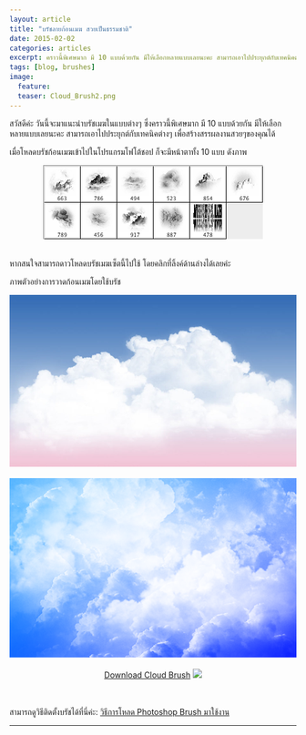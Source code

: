 ```yaml
---
layout: article
title: "บรัชลายก้อนเมฆ สวยเป็นธรรมชาติ"
date: 2015-02-02
categories: articles
excerpt: คราวนี้พิเศษมาก มี 10 แบบด้วยกัน มีให้เลือกหลายแบบเลยนะคะ สามารถเอาไปประยุกต์กับเทคนิคต่างๆ
tags: [blog, brushes]
image:
  feature: 
  teaser: Cloud_Brush2.png
---
```



สวัสดีค่ะ วันนี้จะมาแนะนำบรัชเมฆในแบบต่างๆ ซึ่งคราวนี้พิเศษมาก มี 10 แบบด้วยกัน มีให้เลือกหลายแบบเลยนะคะ สามารถเอาไปประยุกต์กับเทคนิคต่างๆ เพื่อสร้างสรรผลงานสวยๆของคุณได้



เมื่อโหลดบรัชก้อนเมฆเข้าไปในโปรแกรมโฟโต้ชอป ก็จะมีหน้าตาทั้ง 10 แบบ ดังภาพ

<center><img src="https://raw.githubusercontent.com/elapaint/elapaint.github.io/master/images/Cloud_Brush3.png"></center>
<br>

หากสนใจสามารถดาวโหลดบรัชเมฆเซ็ตนี้ไปใช้ โดยคลิกที่ลิ้งค์ด้านล่างได้เลยค่ะ

ภาพตัวอย่างการวาดก้อนเมฆโดยใช้บรัช

<center><a href="http://starwaltdesign.deviantart.com/art/Cloud-Brushes-259318505" target="_blank"><img src="https://raw.githubusercontent.com/elapaint/elapaint.github.io/master/images/Cloud_Brush1.jpg"></a></center>
<br>


<center><a href="http://starwaltdesign.deviantart.com/art/Cloud-Brushes-259318505" target="_blank"><img src="https://raw.githubusercontent.com/elapaint/elapaint.github.io/master/images/Cloud_Brush2.png"></a></center>
<br>




<center> 
<a href="http://www.4shared.com/zip/g09cEjYhce/Cloud_Brushesabr.html" target="_blank">Download Cloud Brush</a> <img src="http://i736.photobucket.com/albums/xx9/Cutieberries/My%20Blog/Mini%20icon/e3d8da886eb4e74eb40d600e79fcaab4.gif"></center>


<br><br>
สามารถดูวิธีติดตั้งบรัชได้ที่นี่ค่ะ: <a href="http://elapaint.github.io//articles/how-to-install-brush/" target="_blank">วิธีการโหลด Photoshop Brush มาใช้งาน</a>

----------
<div id="fb-root"></div>
<script>(function(d, s, id) {
  var js, fjs = d.getElementsByTagName(s)[0];
  if (d.getElementById(id)) return;
  js = d.createElement(s); js.id = id;
  js.src = "//connect.facebook.net/en_US/sdk.js#xfbml=1&version=v2.0";
  fjs.parentNode.insertBefore(js, fjs);
}(document, 'script', 'facebook-jssdk'));</script>

<div class="fb-comments" data-href="http://www.elapaint.com//articles/cloud-brush/" data-numposts="5" data-colorscheme="light"></div>

<div class="fb-like" data-href="http://www.elapaint.com//articles/cloud-brush/" data-layout="standard" data-action="like" data-show-faces="true" data-share="false"></div>



